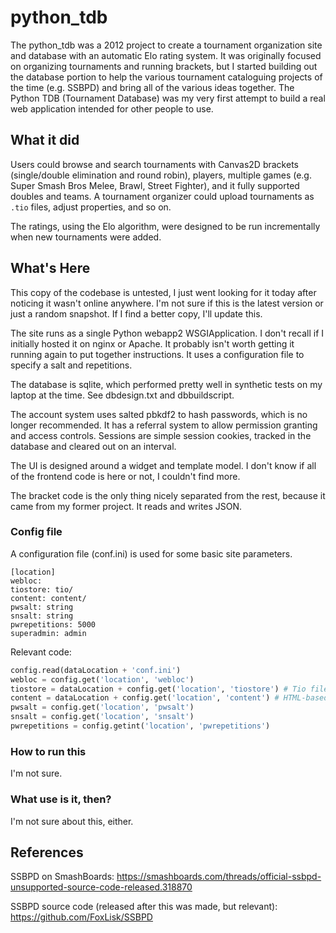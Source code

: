 # python_tdb

The python_tdb was a 2012 project to create a tournament organization site and database with an automatic Elo rating system.
It was originally focused on organizing tournaments and running brackets, but I started building out the database portion
to help the various tournament cataloguing projects of the time (e.g. SSBPD) and bring all of the various ideas together.
The Python TDB (Tournament Database) was my very first attempt to build a real web application intended for other people to use.

## What it did

Users could browse and search tournaments with Canvas2D brackets (single/double elimination and round robin), players,
multiple games (e.g. Super Smash Bros Melee, Brawl, Street Fighter), and it fully supported doubles and teams.
A tournament organizer could upload tournaments as `.tio` files, adjust properties, and so on.

The ratings, using the Elo algorithm, were designed to be run incrementally when new tournaments were added.

## What's Here

This copy of the codebase is untested, I just went looking for it today after noticing it wasn't online anywhere.
I'm not sure if this is the latest version or just a random snapshot. If I find a better copy, I'll update this.

The site runs as a single Python webapp2 WSGIApplication. I don't recall if I initially hosted it on nginx or Apache.
It probably isn't worth getting it running again to put together instructions. It uses a configuration file to specify
a salt and repetitions.

The database is sqlite, which performed pretty well in synthetic tests on my laptop at the time.
See dbdesign.txt and dbbuildscript.

The account system uses salted pbkdf2 to hash passwords, which is no longer recommended. It has a referral system to allow
permission granting and access controls. Sessions are simple session cookies, tracked in the database and cleared out on an interval.

The UI is designed around a widget and template model. I don't know if all of the frontend code is here or not, I couldn't find more.

The bracket code is the only thing nicely separated from the rest, because it came from my former project. It reads and writes JSON.

### Config file

A configuration file (conf.ini) is used for some basic site parameters.

```
[location]
webloc: 
tiostore: tio/
content: content/
pwsalt: string
snsalt: string
pwrepetitions: 5000
superadmin: admin
```

Relevant code:
```python
config.read(dataLocation + 'conf.ini')
webloc = config.get('location', 'webloc')
tiostore = dataLocation + config.get('location', 'tiostore') # Tio files
content = dataLocation + config.get('location', 'content') # HTML-based templates
pwsalt = config.get('location', 'pwsalt')
snsalt = config.get('location', 'snsalt')
pwrepetitions = config.getint('location', 'pwrepetitions')
```

### How to run this

I'm not sure.

### What use is it, then?

I'm not sure about this, either.

## References

SSBPD on SmashBoards: https://smashboards.com/threads/official-ssbpd-unsupported-source-code-released.318870

SSBPD source code (released after this was made, but relevant): https://github.com/FoxLisk/SSBPD
